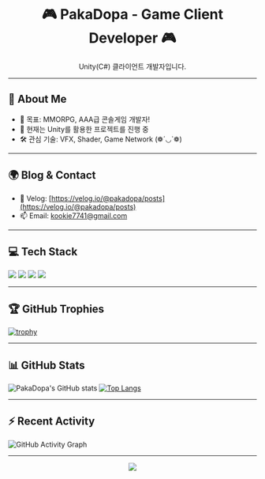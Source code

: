<!-- 헤더 이미지나 간단한 한 줄 소개 -->
<h1 align="center">🎮 PakaDopa - Game Client Developer 🎮</h1>
<p align="center"> Unity(C#) 클라이언트 개발자입니다. </p>

---

## 🧠 About Me
- 🎯 목표: MMORPG, AAA급 콘솔게임 개발자!
- 🔭 현재는 Unity를 활용한 프로젝트를 진행 중
- 🛠️ 관심 기술: VFX, Shader, Game Network (❁´◡`❁)

---

## 🌍 Blog & Contact

- 📝 Velog: [https://velog.io/@pakadopa/posts](https://velog.io/@pakadopa/posts)
- 📫 Email: kookie7741@gmail.com

---

## 💻 Tech Stack

<p align="left">
  <img src="https://img.shields.io/badge/C%23-239120?style=for-the-badge&logo=c-sharp&logoColor=white"/>
  <img src="https://img.shields.io/badge/C++-00599C?style=for-the-badge&logo=c%2B%2B&logoColor=white"/>
  <img src="https://img.shields.io/badge/Unity-000000?style=for-the-badge&logo=unity&logoColor=white"/>
  <img src="https://img.shields.io/badge/Unreal-0E1128?style=for-the-badge&logo=unrealengine&logoColor=white"/>
</p>

---

## 🏆 GitHub Trophies

[![trophy](https://github-profile-trophy.vercel.app/?username=PakaDopa&theme=darkhub&margin-w=15&no-frame=true)](https://github.com/ryo-ma/github-profile-trophy)

---

## 📊 GitHub Stats

![PakaDopa's GitHub stats](https://github-readme-stats.vercel.app/api?username=PakaDopa&show_icons=true&theme=tokyonight&count_private=true)
[![Top Langs](https://github-readme-stats.vercel.app/api/top-langs/?username=PakaDopa&layout=compact&theme=tokyonight)](https://github.com/anuraghazra/github-readme-stats)

---

## ⚡ Recent Activity

![GitHub Activity Graph](https://github-readme-activity-graph.cyclic.app/graph?username=PakaDopa&theme=react-dark)

---

<p align="center">
  <img src="https://capsule-render.vercel.app/api?type=wave&color=0:283593,100:1565C0&height=100&section=footer"/>
</p>
